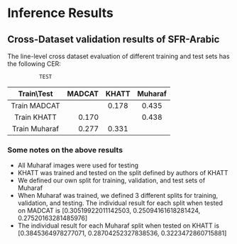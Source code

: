 # Inference Results
## Cross-Dataset validation results of SFR-Arabic

The line-level cross dataset evaluation of different training and test sets has the following CER:

              TEST
| Train\Test      | MADCAT  |  KHATT  | Muharaf |
|:---------------:|--------:|:-------:|:-------:|
| Train MADCAT    |         | 0.178   |  0.435  |
| Train KHATT     |  0.170  |         |  0.438  |
| Train Muharaf   |  0.277  | 0.331   |         |


### Some notes on the above results
- All Muharaf images were used for testing
- KHATT was trained and tested on the split defined by authors of KHATT
- We defined our own split for training, validation, and test sets of Muharaf
- When Muharaf was trained, we defined 3 different splits for training, validation, and testing. The individual result for each split when tested on MADCAT is [0.30519922011142503, 0.25094161618281424, 0.27520163281485976]
- The individual result for each Muharaf split when tested on KHATT is [0.3845364978277071, 0.28704252327838536, 0.3223472860715881] 





